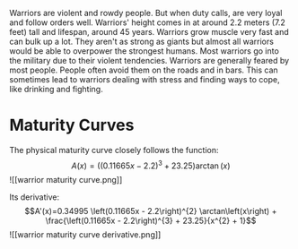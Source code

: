 Warriors are violent and rowdy people. But when duty calls, are very loyal and follow orders well. Warriors' height comes in at around 2.2 meters (7.2 feet) tall and lifespan, around 45 years. Warriors grow muscle very fast and can bulk up a lot. They aren't as strong as giants but almost all warriors would be able to overpower the strongest humans. Most warriors go into the military due to their violent tendencies. Warriors are generally feared by most people. People often avoid them on the roads and in bars. This can sometimes lead to warriors dealing with stress and finding ways to cope, like drinking and fighting.

# Maturity Curves
The physical maturity curve closely follows the function: $$A(x)=\left(\left(0.11665x-2.2\right)^{3}+23.25\right)\arctan\left(x\right)$$
![[warrior maturity curve.png]]

Its derivative: $$A'(x)=0.34995 \left(0.11665x - 2.2\right)^{2} \arctan\left(x\right) + \frac{\left(0.11665x - 2.2\right)^{3} + 23.25}{x^{2} + 1}$$
![[warrior maturity curve derivative.png]]





